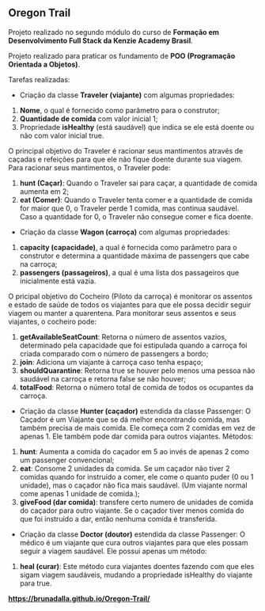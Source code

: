 ## Oregon Trail
Projeto realizado no segundo módulo do curso de **Formação em Desenvolvimento Full Stack da Kenzie Academy Brasil**.

Projeto realizado para praticar os fundamento de **POO (Programação Orientada a Objetos)**.

Tarefas realizadas:

- Criação da classe **Traveler (viajante)** com algumas propriedades:

1. **Nome**, o qual é fornecido como parâmetro para o construtor;
2. **Quantidade de comida** com valor inicial 1;
3. Propriedade **isHealthy** (está saudável) que indica se ele está doente ou não com valor inicial true. 

O principal objetivo do Traveler é racionar seus mantimentos através de caçadas e refeições para que ele não fique doente durante sua viagem.
Para racionar seus mantimentos, o Traveler pode:

1. **hunt (Caçar)**: Quando o Traveler sai para caçar, a quantidade de comida aumenta em 2;
2. **eat (Comer)**: Quando o Traveler tenta comer e a quantidade de comida for maior que 0, o Traveler perde 1 comida, mas continua saudável. Caso a quantidade for 0, o Traveler não consegue comer e fica doente.

- Criação da classe **Wagon (carroça)** com algumas propriedades:

1. **capacity (capacidade)**, a qual é fornecida como parâmetro para o construtor e determina a quantidade máxima de passengers que cabe na carroça;
2. **passengers (passageiros)**, a qual é uma lista dos passageiros que inicialmente está vazia.

O pricipal objetivo do Cocheiro (Piloto da carroça) é monitorar os assentos e estado de saúde de todos os viajantes para que ele possa decidir seguir viagem ou manter a quarentena. Para monitorar seus assentos e seus viajantes, o cocheiro pode:

1. **getAvailableSeatCount**: Retorna o número de assentos vazios, determinado pela capacidade que foi estipulada quando a carroça foi criada comparado com o número de passengers a bordo;
2. **join**: Adiciona um viajante à carroça caso tenha espaço;
3. **shouldQuarantine**: Retorna true se houver pelo menos uma pessoa não saudável na carroça e retorna false se não houver;
4. **totalFood**: Retorna o número total de comida de todos os ocupantes da carroça.

- Criação da classe **Hunter (caçador)** estendida da classe Passenger: O Caçador é um Viajante que se dá melhor encontrando comida, mas também precisa de mais comida. Ele começa com 2 comidas em vez de apenas 1. Ele também pode dar comida para outros viajantes. Métodos: 

1. **hunt**: Aumenta a comida do caçador em 5 ao invés de apenas 2 como um passenger convencional;
2. **eat**: Consome 2 unidades da comida. Se um caçador não tiver 2 comidas quando for instruído a comer, ele come o quanto puder (0 ou 1 unidade), mas o caçador não fica mais saudável. (Um viajante normal come apenas 1 unidade de comida.);
3. **giveFood (dar comida)**: transfere certo numero de unidades de comida do caçador para outro viajante. Se o caçador tiver menos comida do que foi instruído a dar, então nenhuma comida é transferida.

- Criação da classe **Doctor (doutor)** estendida da classe Passenger: O médico é um viajante que cura outros viajantes para que eles possam seguir a viagem saudável. Ele possui apenas um método: 

1. **heal (curar)**: Este método cura viajantes doentes fazendo com que eles sigam viagem saudáveis, mudando a propriedade isHealthy do viajante para true.

**https://brunadalla.github.io/Oregon-Trail/**
